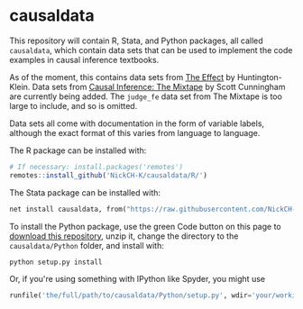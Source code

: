 # causaldata

This repository will contain R, Stata, and Python packages, all called `causaldata`, which contain data sets that can be used to implement the code examples in causal inference textbooks.

As of the moment, this contains data sets from [The Effect](http://www.nickchk.com/causalitybook.html) by Huntington-Klein. Data sets from [Causal Inference: The Mixtape](https://mixtape.scunning.com/index.html) by Scott Cunningham are currently being added. The `judge_fe` data set from The Mixtape is too large to include, and so is omitted.

Data sets all come with documentation in the form of variable labels, although the exact format of this varies from language to language.

The R package can be installed with:

```r
# If necessary: install.packages('remotes')
remotes::install_github('NickCH-K/causaldata/R/')
```

The Stata package can be installed with:

```stata
net install causaldata, from("https://raw.githubusercontent.com/NickCH-K/causaldata/master/Stata/")
```

To install the Python package, use the green Code button on this page to [download this repository](https://github.com/NickCH-K/causaldata/archive/refs/heads/main.zip), unzip it, change the directory to the `causaldata/Python` folder, and install with:

```python
python setup.py install
```

Or, if you're using something with IPython like Spyder, you might use

```python
runfile('the/full/path/to/causaldata/Python/setup.py', wdir='your/working/directory',args='install')
```